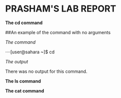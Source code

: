# PRASHAM'S LAB REPORT 

**The cd command**

##An example of the command with no arguments

*The command*

····[user@sahara ~]$ cd

*The output*

There was no output for this command.

**The ls command**



**The cat command**


